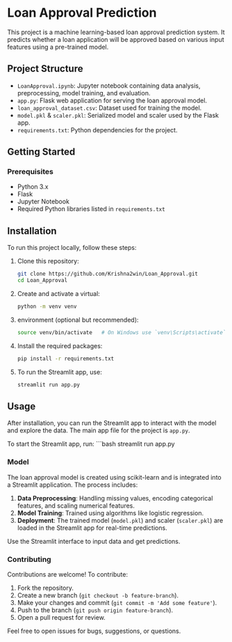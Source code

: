 # Loan Approval Prediction

This project is a machine learning-based loan approval prediction system. It predicts whether a loan application will be approved based on various input features using a pre-trained model.

## Project Structure

- `LoanApproval.ipynb`: Jupyter notebook containing data analysis, preprocessing, model training, and evaluation.
- `app.py`: Flask web application for serving the loan approval model.
- `loan_approval_dataset.csv`: Dataset used for training the model.
- `model.pkl` & `scaler.pkl`: Serialized model and scaler used by the Flask app.
- `requirements.txt`: Python dependencies for the project.

## Getting Started

### Prerequisites

- Python 3.x
- Flask
- Jupyter Notebook
- Required Python libraries listed in `requirements.txt`

## Installation

To run this project locally, follow these steps:

1. Clone this repository:
   ```bash
   git clone https://github.com/Krishna2win/Loan_Approval.git
   cd Loan_Approval
2. Create and activate a virtual:
   ```bash
   python -m venv venv
4. environment (optional but recommended):
   ```bash
   source venv/bin/activate   # On Windows use `venv\Scripts\activate`
5.  Install the required packages:
    ```bash
    pip install -r requirements.txt
6.  To run the Streamlit app, use:
     ```bash
    streamlit run app.py

## Usage

After installation, you can run the Streamlit app to interact with the model and explore the data. The main app file for the project is `app.py`.

To start the Streamlit app, run:
    ```bash
    streamlit run app.py


### Model

The loan approval model is created using scikit-learn and is integrated into a Streamlit application. The process includes:

1. **Data Preprocessing**: Handling missing values, encoding categorical features, and scaling numerical features.
2. **Model Training**: Trained using algorithms like logistic regression.
3. **Deployment**: The trained model (`model.pkl`) and scaler (`scaler.pkl`) are loaded in the Streamlit app for real-time predictions.

Use the Streamlit interface to input data and get predictions.


### Contributing

Contributions are welcome! To contribute:

1. Fork the repository.
2. Create a new branch (`git checkout -b feature-branch`).
3. Make your changes and commit (`git commit -m 'Add some feature'`).
4. Push to the branch (`git push origin feature-branch`).
5. Open a pull request for review.

Feel free to open issues for bugs, suggestions, or questions.

